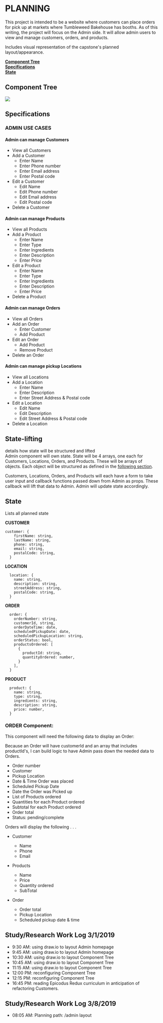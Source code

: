 # PLANNING
This project is intended to be a website where customers can place orders for pick up at markets where Tumbleweed Bakehouse has booths. As of this writing, the project will focus on the Admin side. It will allow admin users to view and manage customers, orders, and products.

Includes visual representation of the capstone's planned layout/appearance.

**[Component Tree](#component-tree)**<br>
**[Specifications](#specifications)**<br>
**[State](#state)**<br>

## Component Tree
![](ComponentTree.png)

## Specifications

### ADMIN USE CASES
#### Admin can manage Customers
  * View all Customers
  * Add a Customer
    * Enter Name
    * Enter Phone number
    * Enter Email address
    * Enter Postal code
  * Edit a Customer
    * Edit Name
    * Edit Phone number
    * Edit Email address
    * Edit Postal code
  * Delete a Customer


#### Admin can manage Products
  * View all Products
  * Add a Product
    * Enter Name
    * Enter Type
    * Enter Ingredients
    * Enter Description
    * Enter Price
  * Edit a Product
    * Enter Name
    * Enter Type
    * Enter Ingredients
    * Enter Description
    * Enter Price
  * Delete a Product


#### Admin can manage Orders
  * View all Orders
  * Add an Order
    * Enter Customer
    * Add Product
  * Edit an Order
    * Add Product
    * Remove Product
  * Delete an Order


#### Admin can manage pickup Locations
  * View all Locations
  * Add a Location
    * Enter Name
    * Enter Description
    * Enter Street Address & Postal code
  * Edit a Location
    * Edit Name
    * Edit Description
    * Edit Street Address & Postal code
  * Delete a Location


## State-lifting
details how state will be structured and lifted  
Admin component will own state. State will be 4 arrays, one each for Customers, Locations, Orders, and Products. These will be arrays of objects. Each object will be structured as defined in the [following section](#state).  

Customers, Locations, Orders, and Products will each have a form to take user input and callback functions passed down from Admin as props. These callback will lift that data to Admin. Admin will update state accordingly.


## State
Lists all planned state   

**CUSTOMER**
```
customer: {
    firstName: string,
    lastName: string,
    phone: string,
    email: string,
    postalCode: string,
  }
```

**LOCATION**
```
  location: {
    name: string,
    description: string,
    streetAddress: string,
    postalCode: string,
  }

```

**ORDER**
```
  order: {
    orderNumber: string,
    customerId, string,
    orderDateTime: date,
    scheduledPickupDate: date,
    scheduledPickupLocation: string,
    orderStatus: bool,
    productsOrdered: [
      {
        productId: string,
        quantityOrdered: number,
      }
    ],
  }
```

**PRODUCT**
```
  product: {
    name: string,
    type: string,
    ingredients: string,
    description: string,
    price: number,
  }
```

### ORDER Component:
This component will need the following data to display an Order:

Because an Order will have customerId and an array that includes productId's, I can build logic to have Admin pass down the needed data to Orders.

- Order number
- Customer
- Pickup Location
- Date & Time Order was placed
- Scheduled Pickup Date
- Date the Order was Picked up
- List of Products ordered
- Quantities for each Product ordered
- Subtotal for each Product ordered
- Order total
- Status: pending/complete


Orders will display the following . . .
- Customer
  * Name
  * Phone
  * Email


- Products
  * Name
  * Price
  * Quantity ordered
  * SubTotal


- Order
  * Order total
  * Pickup Location
  * Scheduled pickup date & time


## Study/Research Work Log 3/1/2019
- 9:30 AM: using draw.io to layout Admin homepage
- 9:45 AM: using draw.io to layout Admin homepage
- 10:30 AM: using draw.io to layout Component Tree
- 10:45 AM: using draw.io to layout Component Tree
- 11:15 AM: using draw.io to layout Component Tree
- 12:00 PM: reconfiguring Component Tree
- 12:15 PM: reconfiguring Component Tree
- 16:45 PM: reading Epicodus Redux curriculum in anticipation of refactoring Customers.

## Study/Research Work Log 3/8/2019
- 08:05 AM: Planning path: /admin layout